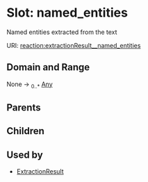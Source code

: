 
# Slot: named_entities


Named entities extracted from the text

URI: [reaction:extractionResult__named_entities](http://w3id.org/ontogpt/reaction/extractionResult__named_entities)


## Domain and Range

None &#8594;  <sub>0..\*</sub> [Any](Any.md)

## Parents


## Children


## Used by

 * [ExtractionResult](ExtractionResult.md)
